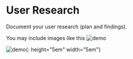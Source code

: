 # User Research
Document your user research (plan and findings).

You may include images like this
![demo](../figures/demo.png)

![demo](../figures/demo1.png){: height="5em" width="5em"}
